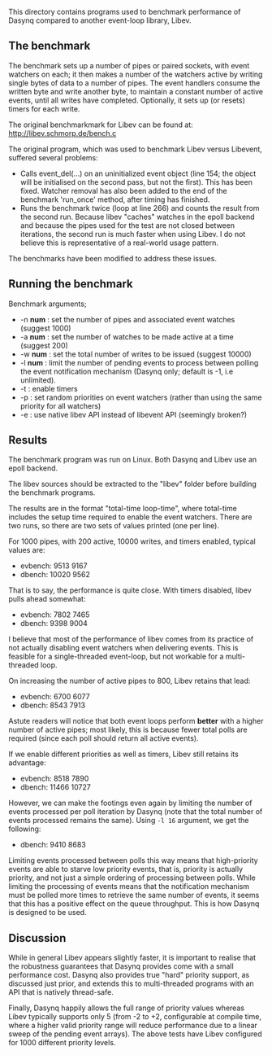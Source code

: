 This directory contains programs used to benchmark performance of Dasynq compared to
another event-loop library, Libev.


## The benchmark

The benchmark sets up a number of pipes or paired sockets, with event watchers on each; it then
makes a number of the watchers active by writing single bytes of data to a number of pipes.
The event handlers consume the written byte and write another byte, to maintain a constant
number of active events, until all writes have completed. Optionally, it sets up (or resets)
timers for each write.

The original benchmarkmark for Libev can be found at:
http://libev.schmorp.de/bench.c

The original program, which was used to benchmark Libev versus Libevent, suffered
several problems:

 * Calls event_del(...) on an uninitialized event object (line 154; the object will be
   initialised on the second pass, but not the first). This has been fixed. Watcher
   removal has also been added to the end of the benchmark 'run_once' method, after
   timing has finished.   
 * Runs the benchmark twice (loop at line 266) and counts the result from the second run.
   Because libev "caches" watches in the epoll backend and because the pipes used for the
   test are not closed between iterations, the second run is much faster when using Libev.
   I do not believe this is representative of a real-world usage pattern.

The benchmarks have been modified to address these issues.


## Running the benchmark

Benchmark arguments;

 * -n **num**  :   set the number of pipes and associated event watches (suggest 1000)
 * -a **num**  :   set the number of watches to be made active at a time (suggest 200)
 * -w **num**  :   set the total number of writes to be issued (suggest 10000)
 * -l **num**  :   limit the number of pending events to process between polling the
                   event notification mechanism (Dasynq only; default is -1, i.e unlimited).
 * -t          :   enable timers
 * -p          :   set random priorities on event watchers (rather than using the same
                   priority for all watchers)
 * -e          :   use native libev API instead of libevent API (seemingly broken?)

## Results

The benchmark program was run on Linux. Both Dasynq and Libev use an epoll backend.

The libev sources should be extracted to the "libev" folder before building the
benchmark programs.

The results are in the format "total-time  loop-time", where total-time includes the setup time
required to enable the event watchers. There are two runs, so there are two sets of values
printed (one per line).

For 1000 pipes, with 200 active, 10000 writes, and timers enabled, typical values are:
 
 * evbench:   9513     9167
 * dbench:   10020     9562
 
That is to say, the performance is quite close. With timers disabled, libev pulls ahead
somewhat:

 * evbench:   7802     7465
 * dbench:    9398     9004

I believe that most of the performance of libev comes from its practice of not actually disabling
event watchers when delivering events. This is feasible for a single-threaded event-loop, but not
workable for a multi-threaded loop.

On increasing the number of active pipes to 800, Libev retains that lead:

 * evbench:   6700     6077
 * dbench:    8543     7913
 
Astute readers will notice that both event loops perform **better** with a higher number of active
pipes; most likely, this is because fewer total polls are required (since each poll should return
all active events).

If we enable different priorities as well as timers, Libev still retains its advantage:

 * evbench:   8518     7890
 * dbench:   11466    10727

However, we can make the footings even again by limiting the number of events processed per poll
iteration by Dasynq (note that the total number of events processed remains the same). Using
`-l 16` argument, we get the following:

 * dbench:    9410     8683

Limiting events processed between polls this way means that high-priority events are able to starve
low priority events, that is, priority is actually priority, and not just a simple ordering of
processing between polls. While limiting the processing of events means that the notification
mechanism must be polled more times to retrieve the same number of events, it seems that this has a
positive effect on the queue throughput. This is how Dasynq is designed to be used.

## Discussion

While in general Libev appears slightly faster, it is important to realise that the robustness
guarantees that Dasynq provides come with a small performance cost. Dasynq also provides true
"hard" priority support, as discussed just prior, and extends this to multi-threaded programs
with an API that is natively thread-safe.

Finally, Dasynq happily allows the full range of priority values whereas Libev typically supports
only 5 (from -2 to +2, configurable at compile time, where a higher valid priority range will
reduce performance due to a linear sweep of the pending event arrays). The above tests have Libev
configured for 1000 different priority levels.
